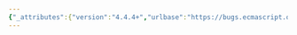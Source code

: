 ```yaml
---
{"_attributes":{"version":"4.4.4+","urlbase":"https://bugs.ecmascript.org/","maintainer":"dherman@mozilla.com"},"bug":{"bug_id":2639,"creation_ts":"2014-04-11 10:17:00 -0700","short_desc":"Insufficiently severe restriction in KeyedDestructuringAssignmentEvaluation","delta_ts":"2014-04-16 09:59:48 -0700","product":"Draft for 6th Edition","component":"new feature","version":"Rev 23: April 5, 2014 Draft","rep_platform":"All","op_sys":"All","bug_status":"RESOLVED","resolution":"WORKSFORME","priority":"Normal","bug_severity":"enhancement","everconfirmed":true,"reporter":{"uid":"termi1uc1","name":"Egor"},"assigned_to":{"uid":"allen","name":"Allen Wirfs-Brock"},"cc":["andrebargull","mathias"],"long_desc":[{"commentid":7670,"comment_count":0,"who":{"uid":"termi1uc1","name":"Egor"},"bug_when":"2014-04-11 10:17:36 -0700","thetext":"The 12.14.5.4 section 4.b restricts Object type is only allowed in destructuring assignment.\ne.g. \n```javascript\nlet {text: {length}} = {text: \"string\"}\n```\nis invalid due this restriction.\n\nBut before 12.14.5.4 section 1 there is no such check and this code:\n```javascript\nlet {length} = \"string\"\n```\nis valid.\n\nSo I think it should be:\n12.14.5.4 Runtime Semantics: KeyedDestructuringAssignmentEvaluation\nwith parameters obj and propertyName\nAssignmentElement[Yield] : DestructuringAssignmentTarget Initializeropt\n1. If Type(obj) is not Object, then throw a TypeError exception.\n2. Let v be Get(obj, name)\n\nIMHO: this restriction is killing the free spirit of javascript"},{"commentid":7671,"comment_count":1,"who":{"uid":"allen","name":"Allen Wirfs-Brock"},"bug_when":"2014-04-11 10:34:57 -0700","thetext":"see 12.14.4 step 6"},{"commentid":7746,"comment_count":2,"who":{"uid":"termi1uc1","name":"Egor"},"bug_when":"2014-04-16 05:17:10 -0700","thetext":"@Allen Wirfs-Brock\n> see 12.14.4 step 6\nstep 6 in wich section?\n\"AssignmentExpression[In, Yield] : LeftHandSideExpression[?Yield] = AssignmentExpression[?In, ?Yield]\" or in \"AssignmentExpression : LeftHandSideExpression AssignmentOperator AssignmentExpression\" ?\nNeither of them does not fit the:\n```javascript\nlet {length} = \"string\";\n```"},{"commentid":7749,"comment_count":3,"who":{"uid":"andrebargull","name":"André Bargull"},"bug_when":"2014-04-16 09:56:34 -0700","thetext":"\"12.14.5 Destructuring Assignment\" does not apply to `let {...} = ...`. Instead you need to look at \"13.2.3 Destructuring Binding Patterns\".\n\n`let {text: {length}} = {text: \"string\"}` throws a TypeError per \"13.2.3.7 Runtime Semantics: KeyedBindingInitialization\".\n\n`let {length} = \"string\"` throws a TypeError per \"13.2.1.4 Runtime Semantics: Evaluation\"."}]}}
---
```

